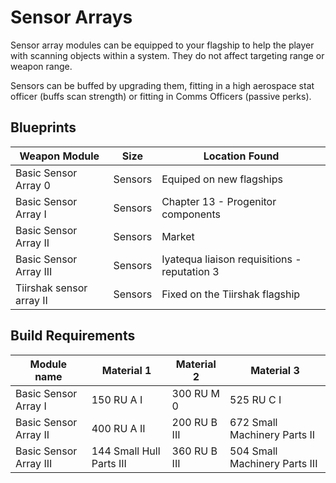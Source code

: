 # Sensor Arrays

Sensor array modules can be equipped to your flagship to help the player with scanning objects within a system. They do not affect targeting range or weapon range.

Sensors can be buffed by upgrading them, fitting in a high aerospace stat officer (buffs scan strength) or fitting in Comms Officers (passive perks).

## Blueprints

|Weapon Module           |Size   |Location Found                              |
|------------------------|-------|--------------------------------------------|
|Basic Sensor Array 0    |Sensors|Equiped on new flagships                    |
|Basic Sensor Array I    |Sensors|Chapter 13 - Progenitor components          |
|Basic Sensor Array II   |Sensors|Market                                      |
|Basic Sensor Array III  |Sensors|Iyatequa liaison requisitions - reputation 3|
|Tiirshak sensor array II|Sensors|Fixed on the Tiirshak flagship              |

## Build Requirements

|Module name           |Material 1              |Material 2  |Material 3                   |
|----------------------|------------------------|------------|-----------------------------|
|Basic Sensor Array I  |150 RU A I              |300 RU M 0  |525 RU C I                   |
|Basic Sensor Array II |400 RU A II             |200 RU B III|672 Small Machinery Parts II |
|Basic Sensor Array III|144 Small Hull Parts III|360 RU B III|504 Small Machinery Parts III|
